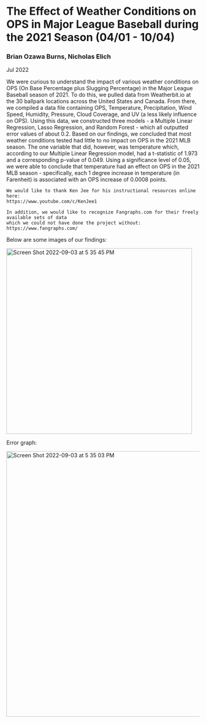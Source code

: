 # The Effect of Weather Conditions on OPS in Major League Baseball during the 2021 Season (04/01 - 10/04)
### Brian Ozawa Burns, Nicholas Elich
Jul 2022

We were curious to understand the impact of various weather conditions on OPS (On Base Percentage plus Slugging Percentage) in the Major League Baseball season of 2021. To do this, we pulled data from Weatherbit.io at the 30 ballpark locations across the United States and Canada. From there, we compiled a data file containing OPS, Temperature, Precipitation, Wind Speed, Humidity, Pressure, Cloud Coverage, and UV (a less likely influence on OPS). Using this data, we constructed three models - a Multiple Linear Regression, Lasso Regression, and Random Forest - which all outputted error values of about 0.2. Based on our findings, we concluded that most weather conditions tested had little to no impact on OPS in the 2021 MLB season. The one variable that did, however, was temperature which, according to our Multiple Linear Regression model, had a t-statistic of 1.973 and a corresponding p-value of 0.049. Using a significance level of 0.05, we were able to conclude that temperature had an effect on OPS in the 2021 MLB season - specifically, each 1 degree increase in temperature (in Farenheit) is associated with an OPS increase of 0.0008 points.

```
We would like to thank Ken Jee for his instructional resources online here:
https://www.youtube.com/c/KenJee1

In addition, we would like to recognize Fangraphs.com for their freely available sets of data
which we could not have done the project without:
https://www.fangraphs.com/
```

Below are some images of our findings:  

<img width="484" alt="Screen Shot 2022-09-03 at 5 35 45 PM" src="https://user-images.githubusercontent.com/73633726/188292993-6d2db90e-a354-4715-b836-bf41db9ff0ba.png">


Error graph:  

<img width="692" alt="Screen Shot 2022-09-03 at 5 35 03 PM" src="https://user-images.githubusercontent.com/73633726/188293001-d8fff99f-51de-430d-a07d-33239c9cf426.png">
